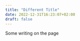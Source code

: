 ```yaml
---
title: "Different Title"
date: 2022-12-31T16:23:07+02:00
draft: false
---
```

Some writing on the page
